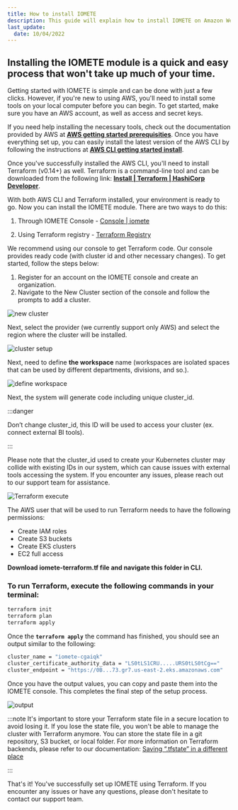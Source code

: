 ```yaml
---
title: How to install IOMETE
description: This guide will explain how to install IOMETE on Amazon Web Services using the AWS CLI and Terraform command line tools
last_update:
  date: 10/04/2022
---
```


## Installing the IOMETE module is a quick and easy process that won't take up much of your time.

Getting started with IOMETE is simple and can be done with just a few clicks. However, if you're new to using AWS, you'll need to install some tools on your local computer before you can begin. To get started, make sure you have an AWS account, as well as access and secret keys.

If you need help installing the necessary tools, check out the documentation provided by AWS at **[AWS getting started prerequisities](https://docs.aws.amazon.com/cli/latest/userguide/getting-started-prereqs.html)**. 
Once you have everything set up, you can easily install the latest version of the AWS CLI by following the instructions at **[AWS CLI getting started install](https://docs.aws.amazon.com/cli/latest/userguide/getting-started-install.html)**.

Once you've successfully installed the AWS CLI, you'll need to install Terraform (v0.14+) as well. Terraform is a command-line tool and can be downloaded from the following link: **[Install | Terraform | HashiCorp Developer](https://developer.hashicorp.com/terraform/downloads)**.

With both AWS CLI and Terraform installed, your environment is ready to go. Now you can install the IOMETE module. There are two ways to do this:

1. Through  IOMETE Console - [Console | iomete](https://app.iomete.cloud/dashboard)

1. Using Terraform registry  - [Terraform Registry](https://registry.terraform.io/modules/iomete/customer-stack/aws/latest)

We recommend using our console to get Terraform code. Our console provides ready code (with cluster id and other necessary changes). To get started, follow the steps below:

1. Register for an account on the IOMETE console and create an organization.
2. Navigate to the New Cluster section of the console and follow the prompts to add a cluster.

![new cluster](/img/guides/how-to-install/iomete-new-cluster.png)

Next, select the provider (we currently support only AWS) and select the region where the cluster will be installed. 

![cluster setup](/img/guides/how-to-install/iomete-cluster-setup.png)

Next, need to define **the workspace** name (workspaces are isolated spaces that can be used by different departments, divisions, and so.).

![define workspace](/img/guides/how-to-install/iomete-define-workspace.png)

Next, the system will generate code including unique cluster_id.  

:::danger

Don’t change cluster_id, this ID will be used to access your cluster (ex. connect external BI tools).

:::

Please note that the cluster_id used to create your Kubernetes cluster may collide with existing IDs in our system, which can cause issues with external tools accessing the system. If you encounter any issues, please reach out to our support team for assistance.

![Terraform execute](/img/guides/how-to-install/iomete-terraform-execute.png)

The AWS user that will be used to run Terraform needs to have the following permissions:

- Create IAM roles
- Create S3 buckets
- Create EKS clusters
- EC2 full access

**Download iomete-terraform.tf file and navigate this folder in CLI.**

### To run Terraform, execute the following commands in your terminal:

```bash
terraform init
terraform plan
terraform apply
```

Once the **`terraform apply`** the command has finished, you should see an output similar to the following:

```bash
cluster_name = "iomete-cgaiqk"
cluster_certificate_authority_data = "LS0tLS1CRU.....URS0tLS0tCg=="
cluster_endpoint = "https://0B...73.gr7.us-east-2.eks.amazonaws.com"
```

Once you have the output values, you can copy and paste them into the IOMETE console. This completes the final step of the setup process.

![output](/img/guides/how-to-install/iomete-endpoint-output.png)

:::note
It's important to store your Terraform state file in a secure location to avoid losing it. If you lose the state file, you won't be able to manage the cluster with Terraform anymore. You can store the state file in a git repository, S3 bucket, or local folder. For more information on Terraform backends, please refer to our documentation: [ Saving “.tfstate” in a different place](docs/guides/installation/installation-faq.mdx) 

:::

 

That's it! You've successfully set up IOMETE using Terraform. If you encounter any issues or have any questions, please don't hesitate to contact our support team.